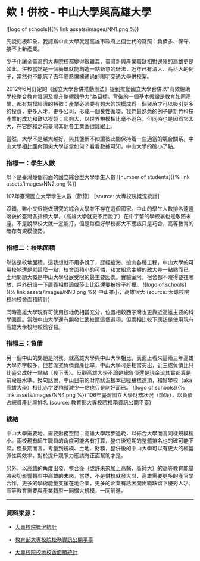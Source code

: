 # 欸！併校 - 中山大學與高雄大學
![logo of schools]({% link assets/images/NN1.png %})

先說刻板印象，我認爲中山大學就是高雄市政府上個世代的寫照：負債多、保守、接不上新產業。

少子化讓全臺灣的大專院校都變得很難混，臺灣新興產業職缺相對邊陲的高雄更是如此。併校當然是一個簡單就能創造一點新意的辦法，近年已有清大、高科大的例子，當然也不能忘了去年底熱騰騰通過的陽明交通大學併校案。

2012年6月訂定的《國立大學合併推動辦法》提到推動國立大學合併以"有效協助學校整合教育資源及提升整體競爭力"為目標。背後的一個基本假設是教育如同產業，都有規模經濟的特徵：產業必須要有夠大的規模成爲一個聚落才可以吸引更多的投資，更多人才，更多公司，形成一個良性循環。我們最熟悉的例子是新竹科技產業的成功和難以複製：它夠大，以世界規模相比毫不遜色，但同時也是因爲它太大，在它飽和之前臺灣其他各工業區很難跟上。

當然，大學不是越大越好，與其壟斷不如讓彼此間保持着一些適當的競合關系。中山大學相比國內頂尖大學該當如何？看看數據可知，中山大學的確小了點。

### 指標一：學生人數
以下是臺灣幾個前面的國立綜合型大學學生人數
![number of students]({% link assets/images/NN2.png %})

107年臺灣國立大學學生人數（節錄） [source: 大專校院概況統計]

沒錯，雖小又很能做研究的綜合大學並不存在這個國家。中山的學生人數排名遠遠落後於臺灣各指標大學，（高雄大學就更不用說了）在中字輩的學校裏也是敬陪末座。不是說學校大就一定能打，但是每個好學校都大不應該只是巧合，高等教育的確存有規模優勢。

### 指標二：校地面積
然後是校地面積。這我想就不用多說了，歷經搶海、搶山各種工程，中山大學的可用校地還是就這麼一點，校舍面積小的可憐，和文組爲主體的政大差一點點而已。土地問題大概是中山大學發展受限的最主要因素。實驗室阿，宿舍都不曉得要往哪放，戶外研讀一下廣義相對論或莎士比亞還要被猴子打擾。
![logo of schools]({% link assets/images/NN3.png %})
中山雖小，高雄很大 (source: 大專校院校地校舍面積統計)

同時高雄大學現有可使用校地仍相當充分，位置相較西子灣也更靠近高雄主要的科學園區。當然中山大學還有開發仁武校區這個選項，但兩相比較下應該是使用現有高雄大學校地較爲容易。

### 指標三：負債
另一個中山的問題是財務。就高雄大學與中山大學相比，表面上看來這兩三年高雄大學赤字較多，但若深究負債資產比率，中山大學可是相當突出，近三成負債比只比臺交成好一點點（見下表）。反觀高雄大學不論是總負債還是現金流其實都算是前段班水準。換句話說，中山目前的財務狀況根本已經糟糕透頂，和好學校（aka 高雄大學）相比赤字要稍微減少一點也只是剛好而已。
![logo of schools]({% link assets/images/NN4.png %})
106年臺灣國立大學財務狀況（節錄），以負債占總資產比率排名 (source: 教育部大專校院校務資訊公開平臺)

### 總結
中山大學需要地、需要財務空間；高雄大學起步過晚，以綜合大學而言同樣規模稍小。兩校現有師生職員的角度可能各有打算，整併後短期的整體排名也的確可能下探。但長期而言，考量到規模、土地、財務，整併後的中山大學可以有更大的經營彈性與效率，對於提升競爭力應該有正面幫助才是。

另外，以高雄的角度出發，整合後（或許未來加上高醫、高師大）的高等教育能量將密切影響轉型中高雄的未來。當然，不是併校就發大財，高雄需要更多的產官學合作，更多的學術能量支援在地企業，更多的企業有誘因開出職缺留下優秀人才。高等教育需要與產業轉型一同擴大規模，一同前進。

---

### 資料來源：

- [大專校院概況統計](https://depart.moe.edu.tw/ED4500/News_Content.aspx?n=48EBDB3B9D51F2B8&sms=F78B10654B1FDBB5&s=4396A90696381274)

- [教育部大專校院校務資訊公開平臺](https://udb.moe.edu.tw/DetailReportList/%E8%B2%A1%E5%8B%99%E9%A1%9E)

- [大專校院校地校舍面積統計](https://data.gov.tw/dataset/6287)